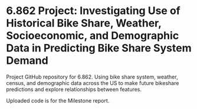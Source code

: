 # 6.862 Project: Investigating Use of Historical Bike Share, Weather, Socioeconomic, and Demographic Data in Predicting Bike Share System Demand

Project GitHub repository for 6.862. Using bike share system, weather, census, and demographic data across the US to make future bikeshare predictions and explore relationships between features.

Uploaded code is for the Milestone report.
